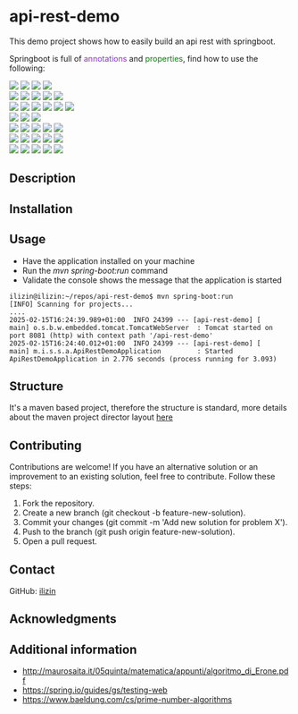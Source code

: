 # api-rest-demo

This demo project shows how to easily build an api rest with springboot.

Springboot is full of <span style="color:#8A2BE2">annotations</span> and <span style="color:#008000">properties</span>, 
find how to use the following:

<img src="https://img.shields.io/badge/@Configuration-8A2BE2"/>
<img src="https://img.shields.io/badge/@Bean-8A2BE2"/> 
<img src="https://img.shields.io/badge/@RestController-8A2BE2"/>
<img src="https://img.shields.io/badge/@Value-8A2BE2"/> <br/>
<img src="https://img.shields.io/badge/@Autowired-8A2BE2"/>
<img src="https://img.shields.io/badge/@Qualifier-8A2BE2"/>
<img src="https://img.shields.io/badge/@GetMapping-8A2BE2"/>
<img src="https://img.shields.io/badge/@PathVariable-8A2BE2"/>
<img src="https://img.shields.io/badge/@Lazy-8A2BE2"/><br/>
<img src="https://img.shields.io/badge/@Service-8A2BE2"/>
<img src="https://img.shields.io/badge/@PostConstruct-8A2BE2"/>
<img src="https://img.shields.io/badge/@PreDestroy-8A2BE2"/>
<img src="https://img.shields.io/badge/@Primary-8A2BE2"/>
<img src="https://img.shields.io/badge/@Scope-8A2BE2"/>
<img src="https://img.shields.io/badge/@SpringBootApplication-8A2BE2"/>
<br/>
<img src="https://img.shields.io/badge/management.endpoints.web.exposure.include-008000"/>
<img src="https://img.shields.io/badge/management.info.env.enabled-008000"/>
<img src="https://img.shields.io/badge/management.endpoints.web.exposure.exclude-008000"/><br/>
<img src="https://img.shields.io/badge/spring.security.user.name-008000"/>
<img src="https://img.shields.io/badge/spring.security.user.password-008000"/>
<img src="https://img.shields.io/badge/server.port-008000"/>
<img src="https://img.shields.io/badge/server.servlet.context--path-008000"/>
<img src="https://img.shields.io/badge/server.servlet.session.timeout-008000"/><br/>
<img src="https://img.shields.io/badge/logging.level-008000"/>
<img src="https://img.shields.io/badge/logging.file.name-008000"/>
<img src="https://img.shields.io/badge/spring.main.lazy--initialization-008000"/>
<img src="https://img.shields.io/badge/spring.application.name-008000"/>
<img src="https://img.shields.io/badge/spring.main.banner--mode-008000"/><br/>
<img src="https://img.shields.io/badge/logging.level-008000"/>
<img src="https://img.shields.io/badge/spring.banner.location-008000"/>
<img src="https://img.shields.io/badge/springdoc.swagger--ui.enabled-008000"/>
<img src="https://img.shields.io/badge/spring.banner.location-008000"/>
<img src="https://img.shields.io/badge/springdoc.api--docs.enabled=-008000"/>


## Description

## Installation

## Usage

* Have the application installed on your machine
* Run the <i>mvn spring-boot:run</i> command
* Validate the console shows the message that the application is started
```
ilizin@ilizin:~/repos/api-rest-demo$ mvn spring-boot:run
[INFO] Scanning for projects...
....
2025-02-15T16:24:39.989+01:00  INFO 24399 --- [api-rest-demo] [           main] o.s.b.w.embedded.tomcat.TomcatWebServer  : Tomcat started on port 8081 (http) with context path '/api-rest-demo'
2025-02-15T16:24:40.012+01:00  INFO 24399 --- [api-rest-demo] [           main] m.i.s.s.a.ApiRestDemoApplication         : Started ApiRestDemoApplication in 2.776 seconds (process running for 3.093)
```

## Structure

It's a maven based project, therefore the structure is standard, more details about the maven project director layout  [here](https://maven.apache.org/guides/introduction/introduction-to-the-standard-directory-layout.html)

## Contributing

Contributions are welcome! If you have an alternative solution or an improvement to an existing solution, feel free to contribute. Follow these steps:

1. Fork the repository.
2. Create a new branch (git checkout -b feature-new-solution).
3. Commit your changes (git commit -m 'Add new solution for problem X').
4. Push to the branch (git push origin feature-new-solution).
5. Open a pull request.

## Contact

GitHub: [ilizin](https://github.com/ilizin)

## Acknowledgments

## Additional information

* http://maurosaita.it/05quinta/matematica/appunti/algoritmo_di_Erone.pdf
* https://spring.io/guides/gs/testing-web
* https://www.baeldung.com/cs/prime-number-algorithms